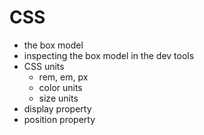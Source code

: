 # CSS

-   the box model
-   inspecting the box model in the dev tools
-   CSS units
    -   rem, em, px
    -   color units
    -   size units
-   display property
-   position property
